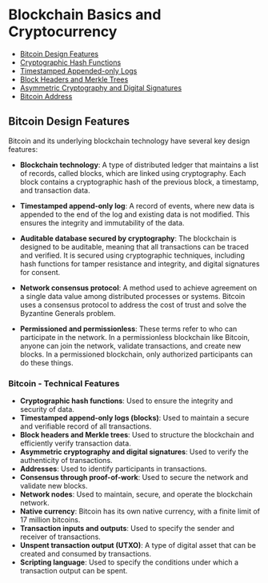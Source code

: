 # Blockchain Basics and Cryptocurrency
- [Bitcoin Design Features](#bitcoin-design-features)
- [Cryptographic Hash Functions](#cryptographic-hash-functions)
- [Timestamped Appended-only Logs](#timestamped-appended-only-logs)
- [Block Headers and Merkle Trees](#block-headers-and-merkle-trees)
- [Asymmetric Cryptography and Digital Signatures](#asymmetric-cryptography-and-digital-signatures)
- [Bitcoin Address](#bitcoin-address)

## Bitcoin Design Features

Bitcoin and its underlying blockchain technology have several key design features:

- **Blockchain technology**: A type of distributed ledger that maintains a list of records, called blocks, which are linked using cryptography. Each block contains a cryptographic hash of the previous block, a timestamp, and transaction data.

- **Timestamped append-only log**: A record of events, where new data is appended to the end of the log and existing data is not modified. This ensures the integrity and immutability of the data.

- **Auditable database secured by cryptography**: The blockchain is designed to be auditable, meaning that all transactions can be traced and verified. It is secured using cryptographic techniques, including hash functions for tamper resistance and integrity, and digital signatures for consent.

- **Network consensus protocol**: A method used to achieve agreement on a single data value among distributed processes or systems. Bitcoin uses a consensus protocol to address the cost of trust and solve the Byzantine Generals problem.

- **Permissioned and permissionless**: These terms refer to who can participate in the network. In a permissionless blockchain like Bitcoin, anyone can join the network, validate transactions, and create new blocks. In a permissioned blockchain, only authorized participants can do these things.

### Bitcoin - Technical Features

- **Cryptographic hash functions**: Used to ensure the integrity and security of data.
- **Timestamped append-only logs (blocks)**: Used to maintain a secure and verifiable record of all transactions.
- **Block headers and Merkle trees**: Used to structure the blockchain and efficiently verify transaction data.
- **Asymmetric cryptography and digital signatures**: Used to verify the authenticity of transactions.
- **Addresses**: Used to identify participants in transactions.
- **Consensus through proof-of-work**: Used to secure the network and validate new blocks.
- **Network nodes**: Used to maintain, secure, and operate the blockchain network.
- **Native currency**: Bitcoin has its own native currency, with a finite limit of 17 million bitcoins.
- **Transaction inputs and outputs**: Used to specify the sender and receiver of transactions.
- **Unspent transaction output (UTXO)**: A type of digital asset that can be created and consumed by transactions.
- **Scripting language**: Used to specify the conditions under which a transaction output can be spent.
